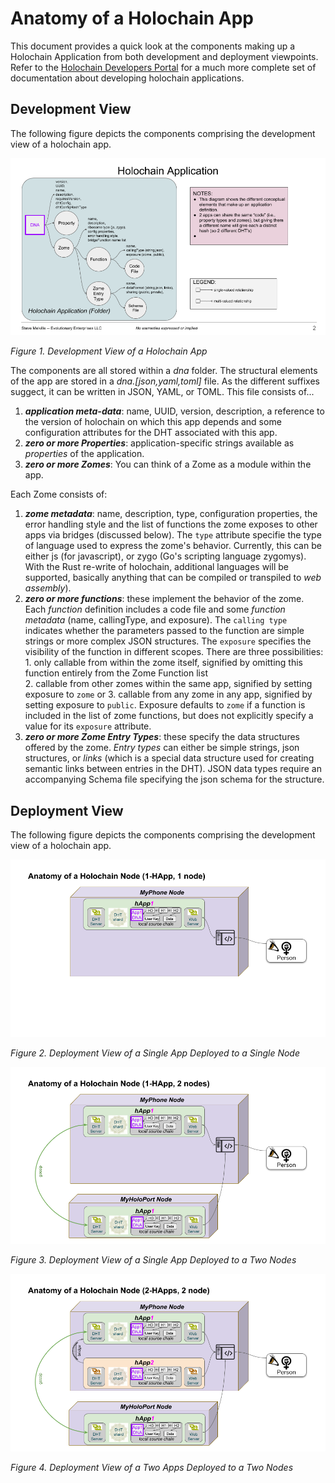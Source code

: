 # Anatomy of a Holochain App

This document provides a quick look at the components making up a Holochain Application from both development and deployment viewpoints. Refer to the [Holochain Developers Portal](https://developer.holochain.org) for a much more complete set of documentation about developing holochain applications.

## Development View

The following figure depicts the components comprising the development view of a holochain app.

![Figure 1. Development View](images/Holochain%20App%20Anatomy.png)

_Figure 1. Development View of a Holochain App_

The components are all stored within a _dna_ folder. The structural elements of the app are stored in a _dna.[json,yaml,toml]_ file. As the different suffixes suggect, it can be written in JSON, YAML, or TOML. This file consists of...
  1. **_application meta-data_**: name, UUID, version, description, a reference to the version of holochain on which this app depends and some configuration attributes for the DHT associated with this app.     
  2. **_zero or more Properties_**: application-specific strings available as _properties_ of the application.   
  3. **_zero or more Zomes_**: You can think of a Zome as a module within the app.
    
Each Zome consists of:
  1. **_zome metadata_**: name, description, type, configuration properties, the error handling style and the list of functions the zome exposes to other apps via bridges (discussed below). The `type` attribute specifie the type of language used to express the zome's behavior. Currently, this can be either js (for javascript), or zygo (Go's scripting language zygomys). With the Rust re-write of holochain, additional languages will be supported, basically anything that can be compiled or transpiled to _web assembly_).    
  2. **_zero or more functions_**: these implement the behavior of the zome. Each _function_ definition includes a code file and some _function metadata_ (name, callingType, and exposure). The `calling type` indicates whether the parameters passed to the function are simple strings or more complex JSON structures. The `exposure` specifies the visibility of the function in different scopes. There are three possibilities:    
    1. only callable from within the zome itself, signified by omitting this function entirely from the Zome Function list          
    2. callable from other zomes within the same app, signified by setting exposure to `zome` or
    3. callable from any zome in any app, signified by setting exposure to `public`. Exposure defaults to `zome` if a function is included in the list of zome functions, but does not explicitly specify a value for its `exposure` attribute. 
  3. **_zero or more Zome Entry Types_**: these specify the data structures offered by the zome. _Entry types_ can either be simple strings, json structures, or _links_ (which is a special data structure used for creating semantic links between entries in the DHT). JSON data types require an accompanying Schema file specifying the json schema for the structure.
  
## Deployment View
The following figure depicts the components comprising the development view of a holochain app.

![Figure 2. Deployment View](images/Holochain%201Node%201App.png)

_Figure 2. Deployment View of a Single App Deployed to a Single Node_


![Figure 3. Deployment View](images/Holochain%202Node%201App.png)

_Figure 3. Deployment View of a Single App Deployed to a Two Nodes_


![Figure 4. Deployment View](images/Holochain%202Node%202App.png)

_Figure 4. Deployment View of a Two Apps Deployed to a Two Nodes_



    
    

    
